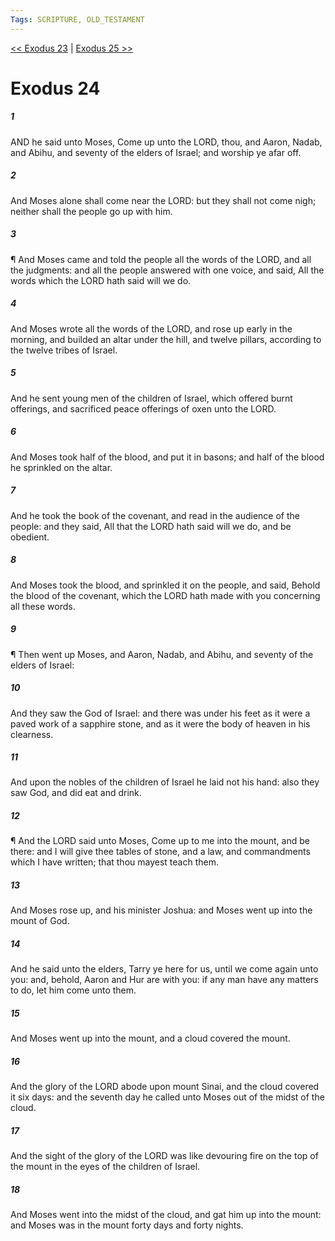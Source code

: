 ```yaml
---
Tags: SCRIPTURE, OLD_TESTAMENT
---
```


[<< Exodus 23](OLD_TESTAMENT/02_Exodus/Exodus_23.md) | [Exodus 25 >>](OLD_TESTAMENT/02_Exodus/Exodus_25.md)

# Exodus 24

##### 1
 AND he said unto Moses, Come up unto the LORD, thou, and Aaron, Nadab, and Abihu, and seventy of the elders of Israel; and worship ye afar off.
##### 2
 And Moses alone shall come near the LORD: but they shall not come nigh; neither shall the people go up with him.
##### 3
 ¶ And Moses came and told the people all the words of the LORD, and all the judgments: and all the people answered with one voice, and said, All the words which the LORD hath said will we do.
##### 4
 And Moses wrote all the words of the LORD, and rose up early in the morning, and builded an altar under the hill, and twelve pillars, according to the twelve tribes of Israel.
##### 5
 And he sent young men of the children of Israel, which offered burnt offerings, and sacrificed peace offerings of oxen unto the LORD.
##### 6
 And Moses took half of the blood, and put it in basons; and half of the blood he sprinkled on the altar.
##### 7
 And he took the book of the covenant, and read in the audience of the people: and they said, All that the LORD hath said will we do, and be obedient.
##### 8
 And Moses took the blood, and sprinkled it on the people, and said, Behold the blood of the covenant, which the LORD hath made with you concerning all these words.
##### 9
 ¶ Then went up Moses, and Aaron, Nadab, and Abihu, and seventy of the elders of Israel:
##### 10
 And they saw the God of Israel: and there was under his feet as it were a paved work of a sapphire stone, and as it were the body of heaven in his clearness.
##### 11
 And upon the nobles of the children of Israel he laid not his hand: also they saw God, and did eat and drink.
##### 12
 ¶ And the LORD said unto Moses, Come up to me into the mount, and be there: and I will give thee tables of stone, and a law, and commandments which I have written; that thou mayest teach them.
##### 13
 And Moses rose up, and his minister Joshua: and Moses went up into the mount of God.
##### 14
 And he said unto the elders, Tarry ye here for us, until we come again unto you: and, behold, Aaron and Hur are with you: if any man have any matters to do, let him come unto them.
##### 15
 And Moses went up into the mount, and a cloud covered the mount.
##### 16
 And the glory of the LORD abode upon mount Sinai, and the cloud covered it six days: and the seventh day he called unto Moses out of the midst of the cloud.
##### 17
 And the sight of the glory of the LORD was like devouring fire on the top of the mount in the eyes of the children of Israel.
##### 18
 And Moses went into the midst of the cloud, and gat him up into the mount: and Moses was in the mount forty days and forty nights.
